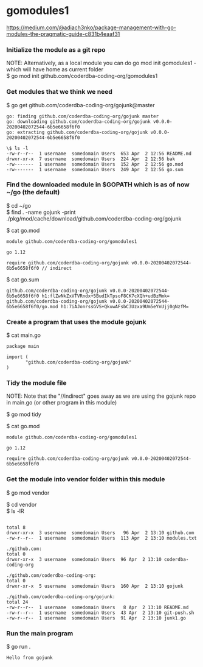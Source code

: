 # gomodules1  
  
https://medium.com/@adiach3nko/package-management-with-go-modules-the-pragmatic-guide-c831b4eaaf31  

###  Initialize the module as a git repo  
NOTE: Alternatively, as a local module you can do go mod init gomodules1 - which will have home as current folder  
\$ go mod init github.com/coderdba-coding-org/gomodules1  

###  Get modules that we think we need  
\$ go get github.com/coderdba-coding-org/gojunk@master  
```
go: finding github.com/coderdba-coding-org/gojunk master  
go: downloading github.com/coderdba-coding-org/gojunk v0.0.0-20200402072544-6b5e6658f6f0  
go: extracting github.com/coderdba-coding-org/gojunk v0.0.0-20200402072544-6b5e6658f6f0  

\$ ls -l  
-rw-r--r--  1 username  somedomain Users  653 Apr  2 12:56 README.md  
drwxr-xr-x  7 username  somedomain Users  224 Apr  2 12:56 bak  
-rw-------  1 username  somedomain Users  152 Apr  2 12:56 go.mod  
-rw-------  1 username  somedomain Users  249 Apr  2 12:56 go.sum  
```

### Find the downloaded module in $GOPATH which is as of now ~/go (the default)  
\$ cd ~/go  
\$ find . -name gojunk -print  
./pkg/mod/cache/download/github.com/coderdba-coding-org/gojunk  

\$ cat go.mod  

```
module github.com/coderdba-coding-org/gomodules1  

go 1.12  

require github.com/coderdba-coding-org/gojunk v0.0.0-20200402072544-6b5e6658f6f0 // indirect  
```


\$ cat go.sum  
```
github.com/coderdba-coding-org/gojunk v0.0.0-20200402072544-6b5e6658f6f0 h1:flZwNkZxVTVRndx+5BudIkTpsoF8CK7cXQh+udBzMmk=  
github.com/coderdba-coding-org/gojunk v0.0.0-20200402072544-6b5e6658f6f0/go.mod h1:7iAJonrssGVS+QkuwAFsbC3Uzxa9Um5eYnUjj0gNzfM=  
```

### Create a program that uses the module gojunk  

\$ cat main.go  
```
package main

import (
       "github.com/coderdba-coding-org/gojunk"
)
```

### Tidy the module file  
NOTE: Note that the "//indirect" goes away as we are using the gojunk repo in main.go (or other program in this module)  

\$ go mod tidy  

\$ cat go.mod  
```
module github.com/coderdba-coding-org/gomodules1  

go 1.12  

require github.com/coderdba-coding-org/gojunk v0.0.0-20200402072544-6b5e6658f6f0  
```

### Get the module into vendor folder within this module  
$ go mod vendor  

$ cd vendor  
$ ls -lR  
```

total 8
drwxr-xr-x  3 username  somedomain Users   96 Apr  2 13:10 github.com
-rw-r--r--  1 username  somedomain Users  113 Apr  2 13:10 modules.txt

./github.com:
total 0
drwxr-xr-x  3 username  somedomain Users  96 Apr  2 13:10 coderdba-coding-org

./github.com/coderdba-coding-org:
total 0
drwxr-xr-x  5 username  somedomain Users  160 Apr  2 13:10 gojunk

./github.com/coderdba-coding-org/gojunk:
total 24
-rw-r--r--  1 username  somedomain Users   8 Apr  2 13:10 README.md
-rw-r--r--  1 username  somedomain Users  43 Apr  2 13:10 git-push.sh
-rw-r--r--  1 username  somedomain Users  91 Apr  2 13:10 junk1.go
```

### Run the main program
\$ go run .
```
Hello from gojunk
```

